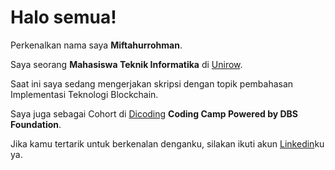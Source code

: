 # Halo semua! 

Perkenalkan nama saya **Miftahurrohman**.<br>

Saya seorang **Mahasiswa Teknik Informatika** di [Unirow](https://unirow.ac.id/).<br>

Saat ini saya sedang mengerjakan skripsi dengan topik pembahasan Implementasi Teknologi Blockchain.<br>

Saya juga sebagai Cohort di [Dicoding](https://www.dicoding.com/) **Coding Camp Powered by DBS Foundation**.<br>

Jika kamu tertarik untuk berkenalan denganku, silakan ikuti akun [Linkedin](https://www.linkedin.com/in/mifta-hurrohman-717a12342/)ku ya.
